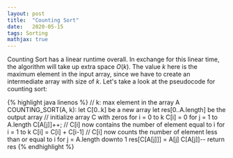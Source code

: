 ```yaml
---
layout: post
title:  "Counting Sort"
date:   2020-05-15
tags: Sorting
mathjax: true
---
```


Counting Sort has a linear runtime overall. In exchange for this linear time, the algorithm will take up extra space $O(k)$. The value $k$ here is the maximum element in the input array, since we have to create an intermediate array with size of $k$. Let's take a look at the pseudocode for counting sort:

{% highlight java linenos %}
// k: max element in the array A
COUNTING_SORT(A, k):
  let C[0..k] be a new array
  let res[0..A.length] be the output array
  // initialize array C with zeros
  for i = 0 to k
    C[i] = 0
  for j = 1 to A.length
    C[A[j]]++;
  // C[i] now contains the number of element equal to i
  for i = 1 to k
    C[i] = C[i] + C[i-1]
  // C[i] now counts the number of element less than or equal to i
  for j = A.length downto 1
    res[C[A[j]]] = A[j]
    C[A[j]]--
return res
{% endhighlight %}